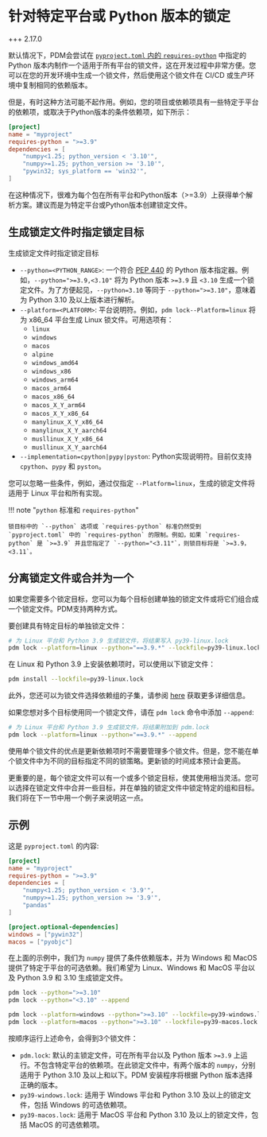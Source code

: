 # 针对特定平台或 Python 版本的锁定

+++ 2.17.0

默认情况下，PDM会尝试在 [`pyproject.toml` 内的 `requires-python`](./project.md#specify-requires-python) 中指定的 Python 版本内制作一个适用于所有平台的锁文件，这在开发过程中非常方便。您可以在您的开发环境中生成一个锁文件，然后使用这个锁文件在 CI/CD 或生产环境中复制相同的依赖版本。

但是，有时这种方法可能不起作用。例如，您的项目或依赖项具有一些特定于平台的依赖项，或取决于Python版本的条件依赖项，如下所示：

```toml
[project]
name = "myproject"
requires-python = ">=3.9"
dependencies = [
    "numpy<1.25; python_version < '3.10'",
    "numpy>=1.25; python_version >= '3.10'",
    "pywin32; sys_platform == 'win32'",
]
```

在这种情况下，很难为每个包在所有平台和Python版本（>=3.9）上获得单个解析方案。建议而是为特定平台或Python版本创建锁定文件。

## 生成锁定文件时指定锁定目标

生成锁定文件时指定锁定目标

- `--python=<PYTHON_RANGE>`: 一个符合 [PEP 440](https://www.python.org/dev/peps/pep-0440/) 的 Python 版本指定器。例如，`--python=">=3.9,<3.10"` 将为 Python 版本 `>=3.9` 且 `<3.10` 生成一个锁定文件。为了方便起见，`--python=3.10` 等同于 `--python=">=3.10"`，意味着为 Python 3.10 及以上版本进行解析。
- `--platform=<PLATFORM>`: 平台说明符。例如，`pdm lock--Platform=linux` 将为 x86_64 平台生成 Linux 锁文件。可用选项有：
    * `linux`
    * `windows`
    * `macos`
    * `alpine`
    * `windows_amd64`
    * `windows_x86`
    * `windows_arm64`
    * `macos_arm64`
    * `macos_x86_64`
    * `macos_X_Y_arm64`
    * `macos_X_Y_x86_64`
    * `manylinux_X_Y_x86_64`
    * `manylinux_X_Y_aarch64`
    * `musllinux_X_Y_x86_64`
    * `musllinux_X_Y_aarch64`
- `--implementation=cpython|pypy|pyston`: Python实现说明符。目前仅支持 `cpython`、`pypy` 和 `pyston`。

您可以忽略一些条件，例如，通过仅指定 `--Platform=linux`，生成的锁定文件将适用于 Linux 平台和所有实现。

!!! note "`python` 标准和 `requires-python`"

    锁目标中的 `--python` 选项或 `requires-python` 标准仍然受到 `pyproject.toml` 中的 `requires-python` 的限制。例如，如果 `requires-python` 是 `>=3.9` 并且您指定了 `--python="<3.11"`，则锁目标将是 `>=3.9，<3.11`。

## 分离锁定文件或合并为一个

如果您需要多个锁定目标，您可以为每个目标创建单独的锁定文件或将它们组合成一个锁定文件。PDM支持两种方式。

要创建具有特定目标的单独锁定文件：

```bash
# 为 Linux 平台和 Python 3.9 生成锁文件，将结果写入 py39-linux.lock
pdm lock --platform=linux --python="==3.9.*" --lockfile=py39-linux.lock
```

在 Linux 和 Python 3.9 上安装依赖项时，可以使用以下锁定文件：

```bash
pdm install --lockfile=py39-linux.lock
```

此外，您还可以为锁文件选择依赖组的子集，请参阅 [here](./lockfile.md#specify-another-lock-file-to-use) 获取更多详细信息。

如果您想对多个目标使用同一个锁定文件，请在 `pdm lock` 命令中添加 `--append`:

```bash
# 为 Linux 平台和 Python 3.9 生成锁文件，将结果附加到 pdm.lock
pdm lock --platform=linux --python="==3.9.*" --append
```

使用单个锁文件的优点是更新依赖项时不需要管理多个锁文件。但是，您不能在单个锁文件中为不同的目标指定不同的锁策略。更新锁的时间成本预计会更高。

更重要的是，每个锁定文件可以有一个或多个锁定目标，使其使用相当灵活。您可以选择在锁定文件中合并一些目标，并在单独的锁定文件中锁定特定的组和目标。我们将在下一节中用一个例子来说明这一点。

## 示例

这是 `pyproject.toml` 的内容:

```toml
[project]
name = "myproject"
requires-python = ">=3.9"
dependencies = [
    "numpy<1.25; python_version < '3.9'",
    "numpy>=1.25; python_version >= '3.9'",
    "pandas"
]

[project.optional-dependencies]
windows = ["pywin32"]
macos = ["pyobjc"]
```

在上面的示例中，我们为 `numpy` 提供了条件依赖版本，并为 Windows 和 MacOS 提供了特定于平台的可选依赖。我们希望为 Linux、Windows 和 MacOS 平台以及 Python 3.9 和 3.10 生成锁定文件。

```bash
pdm lock --python=">=3.10"
pdm lock --python="<3.10" --append

pdm lock --platform=windows --python=">=3.10" --lockfile=py39-windows.lock --with windows
pdm lock --platform=macos --python=">=3.10" --lockfile=py39-macos.lock --with macos
```
按顺序运行上述命令，会得到3个锁文件：

- `pdm.lock`: 默认的主锁定文件，可在所有平台以及 Python 版本 `>=3.9` 上运行。不包含特定平台的依赖项。在此锁定文件中，有两个版本的 `numpy`，分别适用于 Python 3.10 及以上和以下。PDM 安装程序将根据 Python 版本选择正确的版本。
- `py39-windows.lock`: 适用于 Windows 平台和 Python 3.10 及以上的锁定文件，包括 Windows 的可选依赖项。
- `py39-macos.lock`: 适用于 MacOS 平台和 Python 3.10 及以上的锁定文件，包括 MacOS 的可选依赖项。
